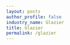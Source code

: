 ```yaml
---
layout: posts 
author_profile: false 
industry_name: Glazier
title: Glazier
permalink: /glazier
---
```

